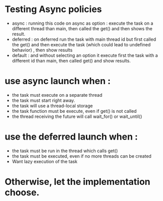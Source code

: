 # Testing Async policies
- async : running this code on async as option : execute the task on a different thread than main, then called the get() and then shows the result.
- deferred : on deferred run the task with main thread id but first called the get() and then execute the task (which could lead to undefined behavior) , then show results
- default : and without selecting an option it execute first the task with a different id than main, then called get() and show results.

# use async launch when :
- the task must execute on a separate thread
- the task must start right away.
- the task will use a thread-local storage
- the task function must be execute, even if get() is not called
- the thread receiving the future will call wait_for() or wait_until()
# use the deferred launch when :
- the task must be run in the thread which calls get()
- the task must be executed, even if no more threads can be created
- Want lazy execution of the task
# Otherwise, let the implementation choose.